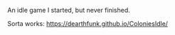 An idle game I started, but never finished.


Sorta works: https://dearthfunk.github.io/ColoniesIdle/
